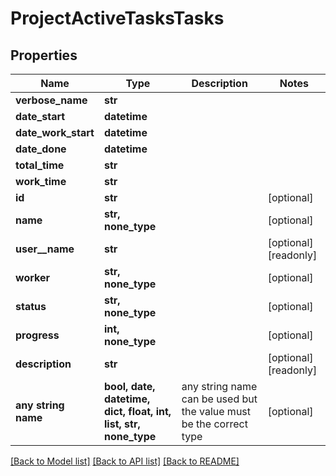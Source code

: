 # ProjectActiveTasksTasks


## Properties
Name | Type | Description | Notes
------------ | ------------- | ------------- | -------------
**verbose_name** | **str** |  | 
**date_start** | **datetime** |  | 
**date_work_start** | **datetime** |  | 
**date_done** | **datetime** |  | 
**total_time** | **str** |  | 
**work_time** | **str** |  | 
**id** | **str** |  | [optional] 
**name** | **str, none_type** |  | [optional] 
**user__name** | **str** |  | [optional] [readonly] 
**worker** | **str, none_type** |  | [optional] 
**status** | **str, none_type** |  | [optional] 
**progress** | **int, none_type** |  | [optional] 
**description** | **str** |  | [optional] [readonly] 
**any string name** | **bool, date, datetime, dict, float, int, list, str, none_type** | any string name can be used but the value must be the correct type | [optional]

[[Back to Model list]](../README.md#documentation-for-models) [[Back to API list]](../README.md#documentation-for-api-endpoints) [[Back to README]](../README.md)


